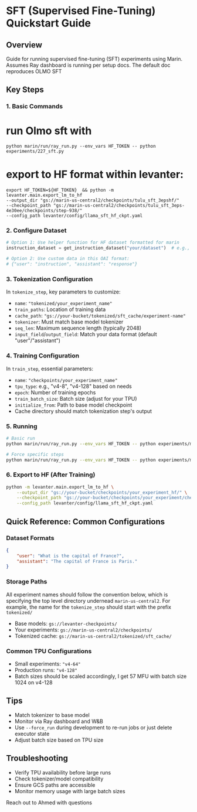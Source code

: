# SFT (Supervised Fine-Tuning) Quickstart Guide

## Overview
Guide for running supervised fine-tuning (SFT) experiments using Marin. Assumes Ray dashboard is running per setup docs.
The default doc reproduces OLMO SFT

## Key Steps

### 1. Basic Commands
# run Olmo sft with
```
python marin/run/ray_run.py --env_vars HF_TOKEN -- python experiments/227_sft.py
```
# export to HF format within levanter:
```
export HF_TOKEN=${HF_TOKEN}  && python -m levanter.main.export_lm_to_hf
--output_dir "gs://marin-us-central2/checkpoints/tulu_sft_3epshf/"
--checkpoint_path "gs://marin-us-central2/checkpoints/tulu_sft_3eps-4e30ee/checkpoints/step-938/"
--config_path levanter/config/llama_sft_hf_ckpt.yaml
```

### 2. Configure Dataset
```python
# Option 1: Use helper function for HF dataset formatted for marin
instruction_dataset = get_instruction_dataset("your/dataset")  # e.g., "allenai/tulu-v2-sft-mixture"

# Option 2: Use custom data in this OAI format:
# {"user": "instruction", "assistant": "response"}
```

### 3. Tokenization Configuration
In `tokenize_step`, key parameters to customize:
- `name`: `"tokenized/your_experiment_name"`
- `train_paths`: Location of training data
- `cache_path`: `"gs://your-bucket/tokenized/sft_cache/experiment-name"`
- `tokenizer`: Must match base model tokenizer
- `seq_len`: Maximum sequence length (typically 2048)
- `input_field`/`output_field`: Match your data format (default "user"/"assistant")

### 4. Training Configuration
In `train_step`, essential parameters:
- `name`: `"checkpoints/your_experiment_name"`
- `tpu_type`: e.g., "v4-8", "v4-128" based on needs
- `epoch`: Number of training epochs
- `train_batch_size`: Batch size (adjust for your TPU)
- `initialize_from`: Path to base model checkpoint
- Cache directory should match tokenization step's output

### 5. Running

```bash
# Basic run
python marin/run/ray_run.py --env_vars HF_TOKEN -- python experiments/my_sft.py

# Force specific steps
python marin/run/ray_run.py --env_vars HF_TOKEN -- python experiments/my_sft.py --force_run '["your_step_name"]'
```

### 6. Export to HF (After Training)
```bash
python -m levanter.main.export_lm_to_hf \
    --output_dir "gs://your-bucket/checkpoints/your_experiment_hf/" \
    --checkpoint_path "gs://your-bucket/checkpoints/your_experiment/checkpoints/step-XXXX/" \
    --config_path levanter/config/llama_sft_hf_ckpt.yaml
```

## Quick Reference: Common Configurations

### Dataset Formats
```json
{
    "user": "What is the capital of France?",
    "assistant": "The capital of France is Paris."
}
```

### Storage Paths

All experiment names should follow the convention below, which is specifying the top level
directory undernead `marin-us-central2`. For example, the name for the `tokenize_step` should
start with the prefix `tokenized/`

- Base models: `gs://levanter-checkpoints/`
- Your experiments: `gs://marin-us-central2/checkpoints/`
- Tokenized cache: `gs://marin-us-central2/tokenized/sft_cache/`

### Common TPU Configurations
- Small experiments: `"v4-64"`
- Production runs: `"v4-128"`
- Batch sizes should be scaled accordingly, I get 57 MFU with batch size 1024 on v4-128

## Tips
- Match tokenizer to base model
- Monitor via Ray dashboard and W&B
- Use `--force_run` during development to re-run jobs or just delete executor state
- Adjust batch size based on TPU size

## Troubleshooting
- Verify TPU availability before large runs
- Check tokenizer/model compatibility
- Ensure GCS paths are accessible
- Monitor memory usage with large batch sizes

Reach out to Ahmed with questions
